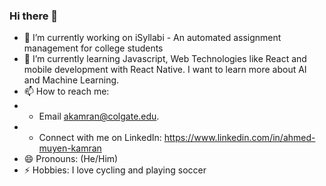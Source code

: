 ### Hi there 👋

- 🔭 I’m currently working on iSyllabi - An automated assignment management for college students
- 🌱 I’m currently learning Javascript, Web Technologies like React and mobile development with React Native. I want to learn more about AI and Machine Learning.
- 📫 How to reach me: 
- - Email akamran@colgate.edu. 
- - Connect with me on LinkedIn: https://www.linkedin.com/in/ahmed-muyen-kamran
- 😄 Pronouns: (He/Him)
- ⚡ Hobbies: I love cycling and playing soccer
<!--
**akamran2001/akamran2001** is a ✨ _special_ ✨ repository because its `README.md` (this file) appears on your GitHub profile.

Here are some ideas to get you started:

- 🔭 I’m currently working on ...
- 🌱 I’m currently learning ...
- 👯 I’m looking to collaborate on ...
- 🤔 I’m looking for help with ...
- 💬 Ask me about ...
- 📫 How to reach me: ...
- 😄 Pronouns: ...
- ⚡ Fun fact: ...
-->
